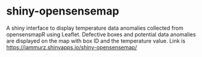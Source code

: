 # shiny-opensensemap
A shiny interface to display temperature data anomalies collected from opensensmapR using Leaflet. Defective boxes and potential data anomalies are displayed on the map with box ID and the temperature value. Link is https://jammurz.shinyapps.io/shiny-opensensemap/
